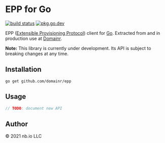 # EPP for Go

[![build status](https://img.shields.io/github/workflow/status/domainr/epp/Go.svg)](https://github.com/domainr/epp/actions)
[![pkg.go.dev](https://img.shields.io/badge/docs-pkg.go.dev-blue.svg)](https://pkg.go.dev/github.com/domainr/epp)

EPP ([Extensible Provisioning Protocol](https://tools.ietf.org/html/rfc5730)) client for
[Go](https://golang.org/). Extracted from and in production use at [Domainr](https://domainr.com/).

**Note:** This library is currently under development. Its API is subject to breaking changes at any time.

## Installation

`go get github.com/domainr/epp`

## Usage

```go
// TODO: document new API
```

## Author

© 2021 nb.io LLC

